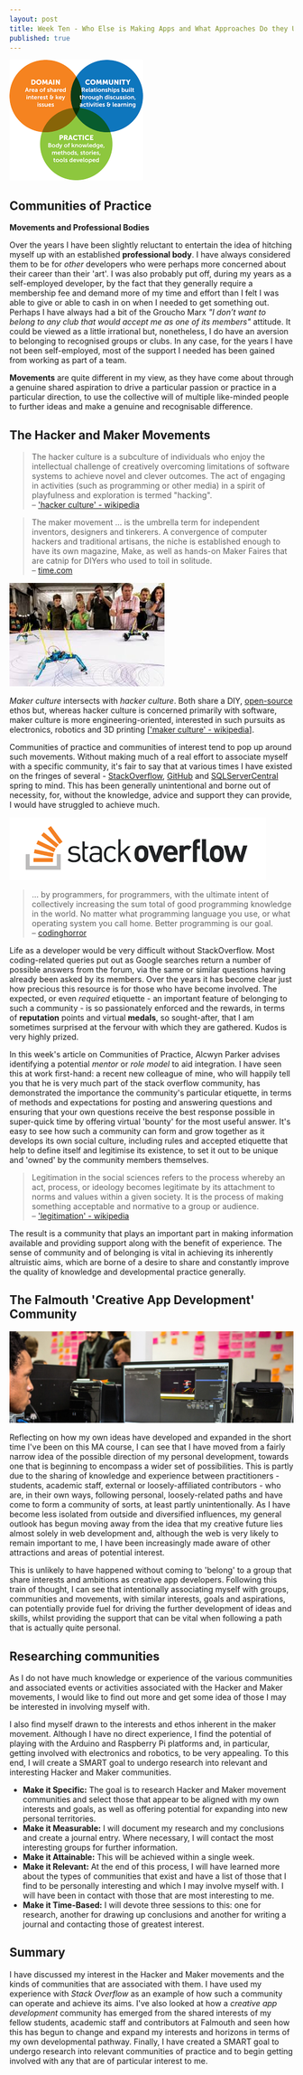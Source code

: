 ```yaml
---
layout: post
title: Week Ten - Who Else is Making Apps and What Approaches Do they Use?
published: true
---
```


![Communities of Practice](\images\communities-1.png)

## Communities of Practice

**Movements and Professional Bodies** 

Over the years I have been slightly reluctant to entertain the idea of hitching myself up with an established **professional body**. I have always considered them to be for _other_ developers who were perhaps more concerned about their career than their 'art'. I was also probably put off, during my years as a self-employed developer, by the fact that they generally require a membership fee and demand more of my time and effort than I felt I was able to give or able to cash in on when I needed to get something out. Perhaps I have always had a bit of the Groucho Marx _"I don’t want to belong to any club that would accept me as one of its members"_ attitude. It could be viewed as a little irrational but, nonetheless, I do have an aversion to belonging to recognised groups or clubs. In any case, for the years I have not been self-employed, most of the support I needed has been gained from working as part of a team. 

**Movements** are quite different in my view, as they have come about through a genuine shared aspiration to drive a particular passion or practice in a particular direction, to use the collective will of multiple like-minded people to further ideas and make a genuine and recognisable difference. 

## The Hacker and Maker Movements

>The hacker culture is a subculture of individuals who enjoy the intellectual challenge of creatively overcoming limitations of software systems to achieve novel and clever outcomes. The act of engaging in activities (such as programming or other media) in a spirit of playfulness and exploration is termed "hacking".<br>
&ndash; ['hacker culture' - wikipedia](https://en.wikipedia.org/wiki/Hacker_culture)

>The maker movement ... is the umbrella term for independent inventors, designers and tinkerers. A convergence of computer hackers and traditional artisans, the niche is established enough to have its own magazine, Make, as well as hands-on Maker Faires that are catnip for DIYers who used to toil in solitude.<br>
&ndash; [time.com](http://time.com/104210/maker-faire-maker-movement/)

![Maker Movement](\images\maker-movement-1.jpg)

_Maker culture_ intersects with _hacker culture_. Both share a DIY, [open-source](https://opensource.org/) ethos but, whereas hacker culture is concerned primarily with software, maker culture is more engineering-oriented, interested in such pursuits as electronics, robotics and 3D printing [['maker culture' - wikipedia](https://en.wikipedia.org/wiki/Maker_culture)].

Communities of practice and communities of interest tend to pop up around such movements. Without making much of a real effort to associate myself with a specific community, it's fair to say that at various times I have existed on the fringes of several - [StackOverflow](https://stackoverflow.com/), [GitHub](https://github.com/) and [SQLServerCentral](https://www.sqlservercentral.com/) spring to mind. This has been generally unintentional and borne out of necessity, for, without the knowledge, advice and support they can provide, I would have struggled to achieve much.
<br>

![Stack Overflow](\images\stackoverflow.png)

>... by programmers, for programmers, with the ultimate intent of collectively increasing the sum total of good programming knowledge in the world. No matter what programming language you use, or what operating system you call home. Better programming is our goal.<br>
&ndash; [codinghorror](http://blog.codinghorror.com/introducing-stackoverflow-com/)

Life as a developer would be very difficult without StackOverflow. Most coding-related queries put out as Google searches return a number of possible answers from the forum, via the same or similar questions having already been asked by its members. Over the years it has become clear just how precious this resource is for those who have become involved. The expected, or even _required_ etiquette - an important feature of belonging to such a community - is so passionately enforced and the rewards, in terms of **reputation** points and virtual **medals**, so sought-after, that I am sometimes surprised at the fervour with which they are gathered. Kudos is very highly prized. 

In this week's article on Communities of Practice, Alcwyn Parker advises identifying a potential _mentor_ or _role model_ to aid integration. I have seen this at work first-hand: a recent new colleague of mine, who will happily tell you that he is very much part of the stack overflow community, has demonstrated the importance the community's particular etiquette, in terms of methods and expectations for posting and answering questions and ensuring that your own questions receive the best response possible in super-quick time by offering virtual 'bounty' for the most useful answer. It's easy to see how such a community can form and grow together as it develops its own social culture, including rules and accepted etiquette that help to define itself and legitimise its existence, to set it out to be unique and 'owned' by the community members themselves.   

>Legitimation in the social sciences refers to the process whereby an act, process, or ideology becomes legitimate by its attachment to norms and values within a given society. It is the process of making something acceptable and normative to a group or audience.<br>
&ndash; ['legitimation' - wikipedia](https://en.wikipedia.org/wiki/Legitimation)

The result is a community that plays an important part in making information available and providing support along with the benefit of experience. The sense of community and of belonging is vital in achieving its inherently altruistic aims, which are borne of a desire to share and constantly improve the quality of knowledge and developmental practice generally.

## The Falmouth 'Creative App Development' Community 

![The Falmouth 'Creative App Development' Community](\images\falmouth-banner.jpg)

Reflecting on how my own ideas have developed and expanded in the short time I've been on this MA course, I can see that I have moved from a fairly narrow idea of the possible direction of my personal development, towards one that is beginning to encompass a wider set of possibilities. This is partly due to the sharing of knowledge and experience between practitioners - students, academic staff, external or loosely-affiliated contributors - who are, in their own ways, following personal, loosely-related paths and have come to form a community of sorts, at least partly unintentionally. As I have become less isolated from outside and diversified influences, my general outlook has begun moving away from the idea that my creative future lies almost solely in web development and, although the web is very likely to remain important to me, I have been increasingly made aware of other attractions and areas of potential interest. 

This is unlikely to have happened without coming to 'belong' to a group that share interests and ambitions as creative app developers. Following this train of thought, I can see that intentionally associating myself with groups, communities and movements, with similar interests, goals and aspirations, can potentially provide fuel for driving the further development of ideas and skills, whilst providing the support that can be vital when following a path that is actually quite personal. 

## Researching communities

As I do not have much knowledge or experience of the various communities and associated events or activities associated with the Hacker and Maker movements, I would like to find out more and get some idea of those I may be interested in involving myself with. 

I also find myself drawn to the interests and ethos inherent in the maker movement.  Although I have no direct experience, I find the potential of playing with the Arduino and Raspberry Pi platforms and, in particular, getting involved with electronics and robotics, to be very appealing. To this end, I will create a SMART goal to undergo research into relevant and interesting Hacker and Maker communities.

* **Make it Specific:** The goal is to research Hacker and Maker movement communities and select those that appear to be aligned with my own interests and goals, as well as offering potential for expanding into new personal territories.
* **Make it Measurable:** I will document my research and my conclusions and create a journal entry. Where necessary, I will contact the most interesting groups for further information.
* **Make it Attainable:** This will be achieved within a single week.
* **Make it Relevant:** At the end of this process, I will have learned more about the types of communities that exist and have a list of those that I find to be personally interesting and which I may involve myself with. I will have been in contact with those that are most interesting to me.
* **Make it Time-Based:** I will devote three sessions to this: one for research, another for drawing up conclusions and another for writing a journal and contacting those of greatest interest.

## Summary

I have discussed my interest in the Hacker and Maker movements and the kinds of communities that are associated with them. I have used my experience with _Stack Overflow_ as an example of how such a community can operate and achieve its aims. I've also looked at how a _creative app development_ community has emerged from the shared interests of my fellow students, academic staff and contributors at Falmouth and seen how this has begun to change and expand my interests and horizons in terms of my own developmental pathway. Finally, I have created a SMART goal to undergo research into relevant communities of practice and to begin getting involved with any that are of particular interest to me.









